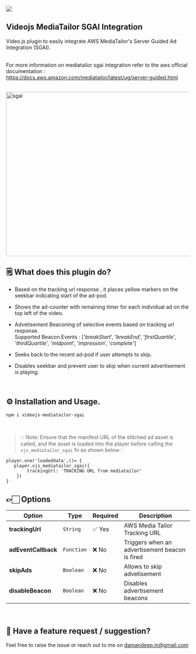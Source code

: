 <a href="https://nodei.co/npm/videojs-mediatailor-sgai/"><img src="https://nodei.co/npm/videojs-mediatailor-sgai.svg"></a>

## Videojs MediaTailor SGAI Integration 
Video.js plugin to easily integrate AWS MediaTailor's Server Guided Ad Integration (SGAI). <br/> <br/>

For more information on mediatailor sgai integration refer to the aws official documentation : https://docs.aws.amazon.com/mediatailor/latest/ug/server-guided.html

<br>

<img width="799" height="449" alt="sgai" src="https://github.com/user-attachments/assets/42c6a920-88a1-47df-864f-c92fce9defc6" />


<br>

## 🗒️ What does this plugin do?

* Based on the tracking url response , it places yellow markers on the seekbar indicating start of the ad-pod.

* Shows the ad-counter with remaining timer for each individual ad on the top left of the video.

* Advetisement Beaconing of selective events based on tracking url response. <br>
Supported Beacon Events : ['_breakStart_', '_breakEnd_', '_firstQuartile_', '_thirdQuartile_', '_midpoint_', '_impression_', '_complete_']

* Seeks back to the recent ad-pod if user attempts to skip.

* Disables seekbar and prevent user to skip when current advertisement is playing.

<br>

## ⚙️ Installation and Usage.

```
npm i videojs-mediatailor-sgai
```
<br>

>💡 Note: Ensure that the manifest URL of the stitched ad asset is called, and the asset is loaded into the player before calling the `vjs_mediatailor_sgai` fn as shown below :
```
player.one('loadeddata',()= {
   player.vjs_mediatailor_sgai({
        trackingUrl: 'TRACKING URL from mediatailor'
    })
}
```

## 👉🏻 Options

| Option  | Type     | Required | Description                                                                                                                                                                              |
| ------- | -------- | -------- | ---------------------------------------------------------------------------------------------------------------------------------------------------------------------------------------- |
| **trackingUrl**  | `String` | ✅ Yes    | AWS Media Tailor Tracking URL |
| **adEventCallback** | `Function` | ❌ No | Triggers when an advertisement beacon is fired|
| **skipAds** | `Boolean` | ❌ No | Allows to skip advetisement  | 
| **disableBeacon** | `Boolean` | ❌ No | Disables advertisement beacons | 



<br>


## 💬 Have a feature request / suggestion?
Feel free to raise the issue or reach out to me on damandeep.in@gmail.com 




